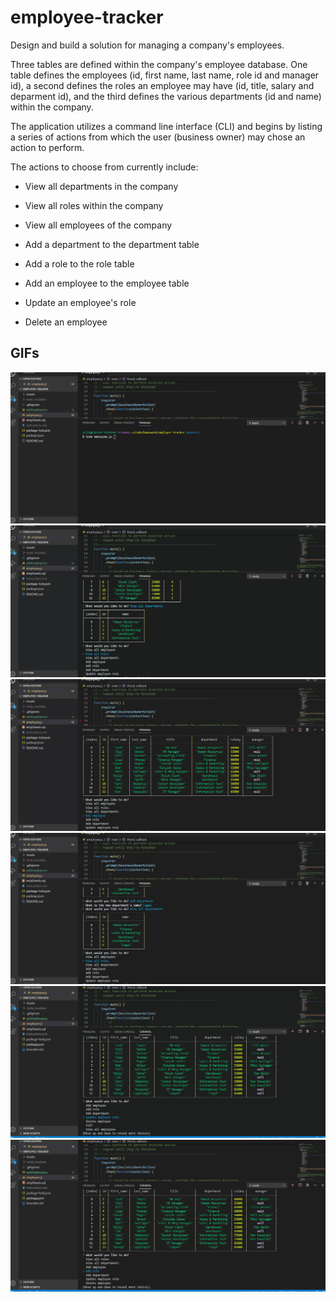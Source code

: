 # employee-tracker

Design and build a solution for managing a company's employees.

Three tables are defined within the company's employee database. One table defines the employees (id, first name, last name, role id and manager id), a second defines the roles an employee may have (id, title, salary and deparment id), and the third defines the various departments (id and name) within the company.

The application utilizes a
 command line interface (CLI) and begins by listing a series of actions from which the user (business owner) may chose an action to perform.

The actions to choose from currently include:

  * View all departments in the company
  * View all roles within the company
  * View all employees of the company

  * Add a department to the department table
  * Add a role to the role table
  * Add an employee to the employee table

  * Update an employee's role

  * Delete an employee


## GIFs

![](/Assets/images/empl_add_dept.gif)
![](/Assets/images/empl_add_role.gif)
![](/Assets/images/empl_add_employee.gif)
![](/Assets/images/empl_change_role.gif)
![](/Assets/images/empl_delete_employee.gif)
![](/Assets/images/empl_view_all.gif)